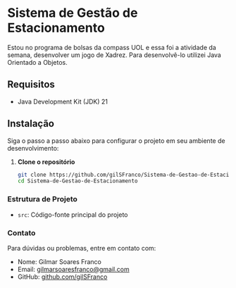 # Sistema de Gestão de Estacionamento

Estou no programa de bolsas da compass UOL e essa foi a atividade da semana,
desenvolver um jogo de Xadrez. Para desenvolvê-lo utilizei Java Orientado a
Objetos.

## Requisitos

- Java Development Kit (JDK) 21

## Instalação

Siga o passo a passo abaixo para configurar o projeto em seu ambiente de desenvolvimento:

1. **Clone o repositório**

   ```bash
   git clone https://github.com/gilSFranco/Sistema-de-Gestao-de-Estacionamento.git
   cd Sistema-de-Gestao-de-Estacionamento
   ```

### Estrutura de Projeto

 * `src`: Código-fonte principal do projeto

 ### Contato

 Para dúvidas ou problemas, entre em contato com:

 * Nome: Gilmar Soares Franco
 * Email: gilmarsoaresfranco@gmail.com
 * GitHub: [github.com/gilSFranco ](https://github.com/gilSFranco)